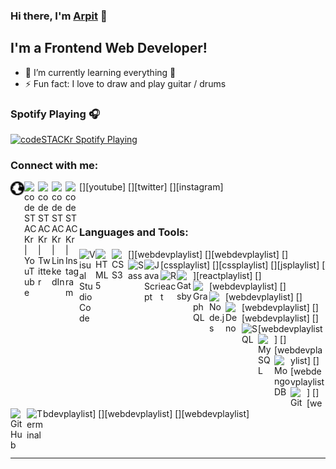 ### Hi there, I'm [Arpit][website] 👋

<!-- [![Website](https://img.shields.io/website?label=codeSTACKr.com&style=for-the-badge&url=https%3A%2F%2Fcodestackr.com)](https://codestackr.com)
[![Twitter Follow](https://img.shields.io/twitter/follow/codeSTACKr?color=1DA1F2&logo=twitter&style=for-the-badge)](https://twitter.com/intent/follow?original_referer=https%3A%2F%2Fgithub.com%2FcodeSTACKr&screen_name=codeSTACKr) -->

## I'm a Frontend Web Developer!

- 🌱 I’m currently learning everything 🤣
- ⚡ Fun fact: I love to draw and play guitar / drums

### Spotify Playing 🎧
[<img src="https://now-playing-codestackr.vercel.app/api/spotify-playing" alt="codeSTACKr Spotify Playing" width="350" />](https://open.spotify.com/user/swyqyimdc12jajde4vpwd2x1b)

### Connect with me:

[<img align="left" alt="codeSTACKr.com" width="22px" src="https://raw.githubusercontent.com/iconic/open-iconic/master/svg/globe.svg" />][website]
[<img align="left" alt="codeSTACKr | YouTube" width="22px" src="https://cdn.jsdelivr.net/npm/simple-icons@v3/icons/youtube.svg" />][youtube]
[<img align="left" alt="codeSTACKr | Twitter" width="22px" src="https://cdn.jsdelivr.net/npm/simple-icons@v3/icons/twitter.svg" />][twitter]
[<img align="left" alt="codeSTACKr | LinkedIn" width="22px" src="https://cdn.jsdelivr.net/npm/simple-icons@v3/icons/linkedin.svg" />][linkedin]
[<img align="left" alt="codeSTACKr | Instagram" width="22px" src="https://cdn.jsdelivr.net/npm/simple-icons@v3/icons/instagram.svg" />][instagram]

<br />

### Languages and Tools:

[<img align="left" alt="Visual Studio Code" width="26px" src="" />][webdevplaylist]
[<img align="left" alt="HTML5" width="26px" src="" />][webdevplaylist]
[<img align="left" alt="CSS3" width="26px" src="" />][cssplaylist]
[<img align="left" alt="Sass" width="26px" src="" />][cssplaylist]
[<img align="left" alt="JavaScript" width="26px" src="" />][jsplaylist]
[<img align="left" alt="React" width="26px" src="" />][reactplaylist]
[<img align="left" alt="Gatsby" width="26px" src="" />][webdevplaylist]
[<img align="left" alt="GraphQL" width="26px" src="" />][webdevplaylist]
[<img align="left" alt="Node.js" width="26px" src="" />][webdevplaylist]
[<img align="left" alt="Deno" width="26px" src="" />][webdevplaylist]
[<img align="left" alt="SQL" width="26px" src="" />][webdevplaylist]
[<img align="left" alt="MySQL" width="26px" src="" />][webdevplaylist]
[<img align="left" alt="MongoDB" width="26px" src="" />][webdevplaylist]
[<img align="left" alt="Git" width="26px" src="" />][webdevplaylist]
[<img align="left" alt="GitHub" width="26px" src="" />][webdevplaylist]
[<img align="left" alt="Terminal" width="26px" src="" />][webdevplaylist]

<br />
<br />

---


[website]: http://arpit07.host20.uk/
[linkedin]: https://www.linkedin.com/in/arpit-alne/
